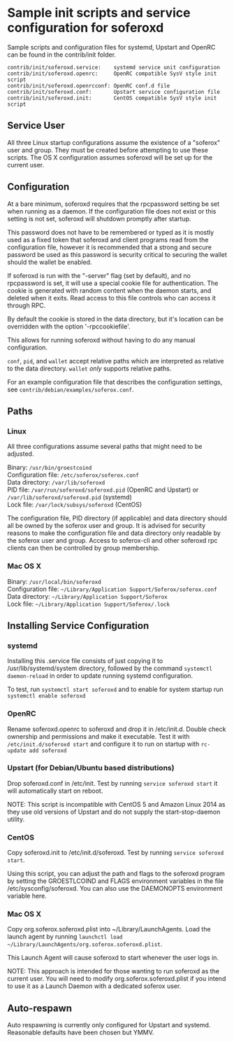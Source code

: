 Sample init scripts and service configuration for soferoxd
==========================================================

Sample scripts and configuration files for systemd, Upstart and OpenRC
can be found in the contrib/init folder.

    contrib/init/soferoxd.service:    systemd service unit configuration
    contrib/init/soferoxd.openrc:     OpenRC compatible SysV style init script
    contrib/init/soferoxd.openrcconf: OpenRC conf.d file
    contrib/init/soferoxd.conf:       Upstart service configuration file
    contrib/init/soferoxd.init:       CentOS compatible SysV style init script

Service User
---------------------------------

All three Linux startup configurations assume the existence of a "soferox" user
and group.  They must be created before attempting to use these scripts.
The OS X configuration assumes soferoxd will be set up for the current user.

Configuration
---------------------------------

At a bare minimum, soferoxd requires that the rpcpassword setting be set
when running as a daemon.  If the configuration file does not exist or this
setting is not set, soferoxd will shutdown promptly after startup.

This password does not have to be remembered or typed as it is mostly used
as a fixed token that soferoxd and client programs read from the configuration
file, however it is recommended that a strong and secure password be used
as this password is security critical to securing the wallet should the
wallet be enabled.

If soferoxd is run with the "-server" flag (set by default), and no rpcpassword is set,
it will use a special cookie file for authentication. The cookie is generated with random
content when the daemon starts, and deleted when it exits. Read access to this file
controls who can access it through RPC.

By default the cookie is stored in the data directory, but it's location can be overridden
with the option '-rpccookiefile'.

This allows for running soferoxd without having to do any manual configuration.

`conf`, `pid`, and `wallet` accept relative paths which are interpreted as
relative to the data directory. `wallet` *only* supports relative paths.

For an example configuration file that describes the configuration settings,
see `contrib/debian/examples/soferox.conf`.

Paths
---------------------------------

### Linux

All three configurations assume several paths that might need to be adjusted.

Binary:              `/usr/bin/groestcoind`  
Configuration file:  `/etc/soferox/soferox.conf`  
Data directory:      `/var/lib/soferoxd`  
PID file:            `/var/run/soferoxd/soferoxd.pid` (OpenRC and Upstart) or `/var/lib/soferoxd/soferoxd.pid` (systemd)  
Lock file:           `/var/lock/subsys/soferoxd` (CentOS)  

The configuration file, PID directory (if applicable) and data directory
should all be owned by the soferox user and group.  It is advised for security
reasons to make the configuration file and data directory only readable by the
soferox user and group.  Access to soferox-cli and other soferoxd rpc clients
can then be controlled by group membership.

### Mac OS X

Binary:              `/usr/local/bin/soferoxd`  
Configuration file:  `~/Library/Application Support/Soferox/soferox.conf`  
Data directory:      `~/Library/Application Support/Soferox`  
Lock file:           `~/Library/Application Support/Soferox/.lock`  

Installing Service Configuration
-----------------------------------

### systemd

Installing this .service file consists of just copying it to
/usr/lib/systemd/system directory, followed by the command
`systemctl daemon-reload` in order to update running systemd configuration.

To test, run `systemctl start soferoxd` and to enable for system startup run
`systemctl enable soferoxd`

### OpenRC

Rename soferoxd.openrc to soferoxd and drop it in /etc/init.d.  Double
check ownership and permissions and make it executable.  Test it with
`/etc/init.d/soferoxd start` and configure it to run on startup with
`rc-update add soferoxd`

### Upstart (for Debian/Ubuntu based distributions)

Drop soferoxd.conf in /etc/init.  Test by running `service soferoxd start`
it will automatically start on reboot.

NOTE: This script is incompatible with CentOS 5 and Amazon Linux 2014 as they
use old versions of Upstart and do not supply the start-stop-daemon utility.

### CentOS

Copy soferoxd.init to /etc/init.d/soferoxd. Test by running `service soferoxd start`.

Using this script, you can adjust the path and flags to the soferoxd program by
setting the GROESTLCOIND and FLAGS environment variables in the file
/etc/sysconfig/soferoxd. You can also use the DAEMONOPTS environment variable here.

### Mac OS X

Copy org.soferox.soferoxd.plist into ~/Library/LaunchAgents. Load the launch agent by
running `launchctl load ~/Library/LaunchAgents/org.soferox.soferoxd.plist`.

This Launch Agent will cause soferoxd to start whenever the user logs in.

NOTE: This approach is intended for those wanting to run soferoxd as the current user.
You will need to modify org.soferox.soferoxd.plist if you intend to use it as a
Launch Daemon with a dedicated soferox user.

Auto-respawn
-----------------------------------

Auto respawning is currently only configured for Upstart and systemd.
Reasonable defaults have been chosen but YMMV.
